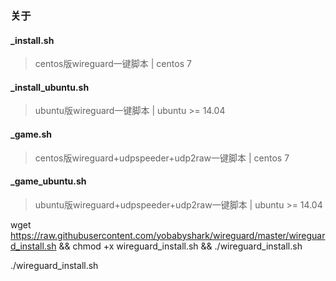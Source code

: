 ### 关于


#### _install.sh
> centos版wireguard一键脚本 | centos 7
#### _install_ubuntu.sh
> ubuntu版wireguard一键脚本 | ubuntu >= 14.04
#### _game.sh
> centos版wireguard+udpspeeder+udp2raw一键脚本 | centos 7
#### _game_ubuntu.sh
> ubuntu版wireguard+udpspeeder+udp2raw一键脚本 | ubuntu >= 14.04

wget https://raw.githubusercontent.com/yobabyshark/wireguard/master/wireguard_install.sh && chmod +x wireguard_install.sh && ./wireguard_install.sh

./wireguard_install.sh
